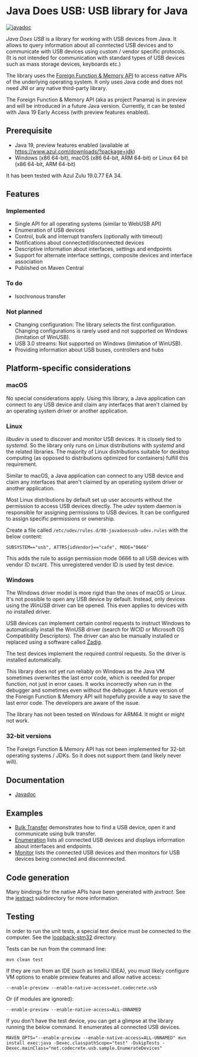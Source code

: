 # Java Does USB: USB library for Java

[![javadoc](https://javadoc.io/badge2/net.codecrete.usb/java-does-usb/javadoc.svg)](https://javadoc.io/doc/net.codecrete.usb/java-does-usb)

*Java Does USB* is a library for working with USB devices from Java. It allows to query information about all conntected USB devices and to communicate with USB devices using custom / vendor specific protocols. (It is not intended for communication with standard types of USB devices such as mass storage devices, keyboards etc.)

The library uses the [Foreign Function & Memory API](https://github.com/openjdk/panama-foreign) to access native APIs of the underlying operating system. It only uses Java code and does not need JNI or any native third-party library.

The Foreign Function & Memory API (aka as project Panama) is in preview and will be introduced in a future Java version. Currently, it can be tested with Java 19 Early Access (with preview features enabled).


## Prerequisite

- Java 19, preview features enabled (available at https://www.azul.com/downloads/?package=jdk)
- Windows (x86 64-bit), macOS (x86 64-bit, ARM 64-bit) or Linux 64 bit (x86 64-bit, ARM 64-bit)

It has been tested with Azul Zulu 19.0.77 EA 34.



## Features

### Implemented

- Single API for all operating systems (similar to WebUSB API)
- Enumeration of USB devices
- Control, bulk and interrupt transfers (optionally with timeout)
- Notifications about connected/disconnected devices
- Descriptive information about interfaces, settings and endpoints
- Support for alternate interface settings, composite devices and interface association
- Published on Maven Central

### To do

- Isochronous transfer

### Not planned

- Changing configuration: The library selects the first configuration. Changing configurations is rarely used and not supported on Windows (limitation of WinUSB).
- USB 3.0 streams: Not supported on Windows (limitation of WinUSB).
- Providing information about USB buses, controllers and hubs


## Platform-specific considerations


### macOS

No special considerations apply. Using this library, a Java application can connect to any USB device and claim any interfaces that aren't claimed by an operating system driver or another application.


### Linux

*libudev* is used to discover and monitor USB devices. It is closely tied to *systemd*. So the library only runs on Linux distributions with *systemd* and the related libraries. The majority of Linux distributions suitable for desktop computing (as opposed to distributions optimized for containers) fulfill this requirement.

Similar to macOS, a Java application can connect to any USB device and claim any interfaces that aren't claimed by an operating system driver or another application.

Most Linux distributions by default set up user accounts without the permission to access USB devices directly. The *udev* system daemon is responsible for assigning permissions to USB devices. It can be configured to assign specific permissions or ownership.

Create a file called `/etc/udev/rules.d/80-javadoesusb-udev.rules` with the below content:

```text
SUBSYSTEM=="usb", ATTRS{idVendor}=="cafe", MODE="0666"
```

This adds the rule to assign permission mode 0666 to all USB devices with vendor ID `0xCAFE`. This unregistered vendor ID is used by test device.


### Windows

The Windows driver model is more rigid than the ones of macOS or Linux. It's not possible to open any USB device by default. Instead, only devices using the *WinUSB* driver can be opened. This even applies to devices with no installed driver.

USB devices can implement certain control requests to instruct Windows to automatically install the WinUSB driver (search for WCID or Microsoft OS Compatibility Descriptors). The driver can also be manually installed or replaced using a software called [Zadig](https://zadig.akeo.ie/).

The test devices implement the required control requests. So the driver is installed automatically.

This library does not yet run reliably on Windows as the Java VM sometimes overwrites the last error code, which is needed for proper function, not just in error cases. It works incorrectly when run in the debugger and sometimes even without the debugger. A future version of the Foreign Function & Memory API will hopefully provide a way to save the last error code. The developers are aware of the issue.

The library has not been tested on Windows for ARM64. It might or might not work.


### 32-bit versions

The Foreign Function & Memory API has not been implemented for 32-bit operating systems / JDKs. So it does not support them (and likely never will).



## Documentation

- [Javadoc](https://javadoc.io/doc/net.codecrete.usb/java-does-usb) 



## Examples

- [Bulk Transfer](examples/bulk_transfer/) demonstrates how to find a USB device, open it and communicate using bulk transfer.
- [Enumeration](examples/enumerate/) lists all connected USB devices and displays information about interfaces and endpoints.
- [Monitor](examples/monitor/) lists the connected USB devices and then monitors for USB devices being connected and disconnnected.



## Code generation

Many bindings for the native APIs have been generated with *jextract*. See the [jextract](java-does-usb/jextract) subdirectory for more information.



## Testing

In order to run the unit tests, a special test device must be connected to the computer. See the [loopback-stm32](test-devices/loopback-stm32) directory.

Tests can be run from the command line:

```
mvn clean test
```

If they are run from an IDE (such as IntelliJ IDEA), you must likely configure VM options to enable preview features and allow native access:

```
--enable-preview --enable-native-access=net.codecrete.usb
```

Or (if modules are ignored):

```
--enable-preview --enable-native-access=ALL-UNNAMED
```

If you don't have the test device, you can get a glimpse at the library running the below command. It enumerates all connected USB devices.

```
MAVEN_OPTS="--enable-preview --enable-native-access=ALL-UNNAMED" mvn install exec:java -Dexec.classpathScope="test" -DskipTests -Dexec.mainClass="net.codecrete.usb.sample.EnumerateDevices"
```
